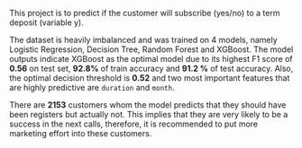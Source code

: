This project is to predict if the customer will subscribe (yes/no) to a term deposit (variable y).

The dataset is heavily imbalanced and was trained on 4 models, namely Logistic Regression, Decision Tree, Random Forest and XGBoost. The model outputs indicate XGBoost as the optimal model due to its highest F1 score of **0.56** on test set, **92.8%** of train accuracy and **91.2 %** of test accuracy. Also, the optimal decision threshold is **0.52** and two most important features that are highly predictive are `duration` and `month`.

There are **2153** customers whom the model predicts that they should have been registers but actually not. This implies that they are very likely to be a success in the next calls, therefore, it is recommended to put more marketing effort into these customers.

